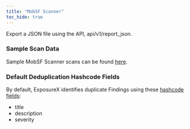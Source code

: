 ```yaml
---
title: "MobSF Scanner"
toc_hide: true
---
```

Export a JSON file using the API, api/v1/report\_json.

### Sample Scan Data
Sample MobSF Scanner scans can be found [here](https://github.com/ExposureX/django-ExposureX/tree/master/unittests/scans/mobsf).

### Default Deduplication Hashcode Fields
By default, ExposureX identifies duplicate Findings using these [hashcode fields](https://docs.exposurex.com/en/working_with_findings/finding_deduplication/about_deduplication/):

- title
- description
- severity
